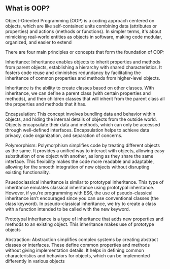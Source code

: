 ## What is OOP?
Object-Oriented Programming (OOP) is a coding approach centered on objects, which are like self-contained units combining data (attributes or properties) and actions (methods or functions). In simpler terms, it's about mimicking real-world entities as objects in software, making code modular, organized, and easier to extend

There are four main principles or concepts that form the foundation of OOP:

 Inheritance: Inheritance enables objects to inherit properties and methods from parent objects, establishing a hierarchy with shared characteristics. It fosters code reuse and diminishes  redundancy by facilitating the inheritance of common properties and methods from higher-level objects.
 
Inheritance is the ability to create classes based on other classes. With inheritance, we can define a parent class (with certain properties and methods), and then children classes that will inherit from the parent class all the properties and methods that it has.

 Encapsulation: This concept involves bundling data and behavior within objects, and hiding the internal details of objects from the outside world. Objects encapsulate their data and methods, 
 which can only be accessed through well-defined interfaces. Encapsulation helps to achieve data privacy, code organization, and separation of concerns.

Polymorphism: Polymorphism simplifies code by treating different objects as the same. It provides a unified way to interact with objects, allowing easy substitution of one object with another, as long as they share the same interface. This flexibility makes the code more readable and adaptable, allowing for the smooth integration of new objects without disrupting existing functionality. 

Psuedoclassical inheritance is similar to prototypal inheritance. This type of inheritance emulates classical inheritance using prototypal inheritance. However, if you’re programming with ES6, the use of pseudo-classical inheritance isn’t encouraged since you can use conventional classes (the class keyword). In pseudo-classical inheritance, we try to create a class with a function intended to be called with the new keyword.

Prototypal inheritance is a type of inheritance that adds new properties and methods to an existing object. This inheritance makes use of prototype objects 

Abstraction: Abstraction simplifies complex systems by creating abstract classes or interfaces. These define common properties and methods without giving implementation details. It helps in defining common characteristics and behaviors for objects, which can be implemented differently in various objects
